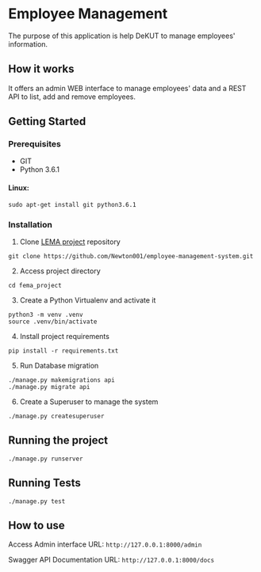 #  Employee Management

The purpose of this application is help DeKUT to manage employees' information.

## How it works

It offers an admin WEB interface to manage employees' data and a REST API to list, add and remove employees.

## Getting Started

### Prerequisites
- GIT
- Python 3.6.1

#### Linux:
`sudo apt-get install git python3.6.1 `

### Installation

1. Clone [LEMA project](https://github.com/Newton001/employee-management-system.git) repository

`git clone https://github.com/Newton001/employee-management-system.git`

2. Access project directory

`cd fema_project`

3. Create a Python Virtualenv and activate it
```
python3 -m venv .venv
source .venv/bin/activate
```
4. Install project requirements

`pip install -r requirements.txt`


5. Run Database migration

```
./manage.py makemigrations api
./manage.py migrate api
```

6. Create a Superuser to manage the system

`./manage.py createsuperuser`


## Running the project

`./manage.py runserver`


## Running Tests

`./manage.py test`


## How to use

Access Admin interface URL: `http://127.0.0.1:8000/admin`

Swagger API Documentation URL: `http://127.0.0.1:8000/docs`
